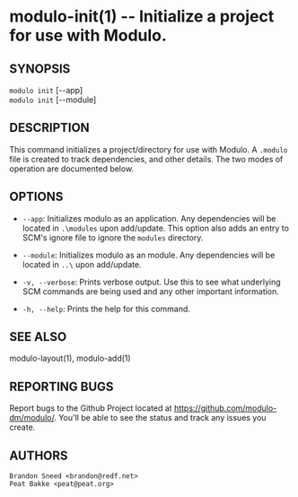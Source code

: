 modulo-init(1) -- Initialize a project for use with Modulo.
====

## SYNOPSIS

`modulo init` [--app]<br />
`modulo init` [--module]<br />

## DESCRIPTION

This command initializes a project/directory for use with Modulo.  A `.modulo` file is created to track dependencies, and other details.  The two modes of operation are documented below.

## OPTIONS

* `--app`:
    Initializes modulo as an application.  Any dependencies will be located in `.\modules` upon add/update.  This option also adds an entry to SCM's ignore file to ignore the `modules` directory.

* `--module`:
    Initializes modulo as an module.  Any dependencies will be located in `..\` upon add/update.

* `-v, --verbose`:
    Prints verbose output.  Use this to see what underlying SCM commands are being used and any other important information.

* `-h, --help`:
    Prints the help for this command.

## SEE ALSO

modulo-layout(1), modulo-add(1)

## REPORTING BUGS

Report bugs to the Github Project located at https://github.com/modulo-dm/modulo/.  You'll be able to see the status and track any issues you create.

## AUTHORS

    Brandon Sneed <brandon@redf.net>
    Peat Bakke <peat@peat.org>


